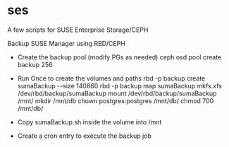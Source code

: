 # ses
A few scripts for SUSE Enterprise Storage/CEPH

Backup SUSE Manager using RBD/CEPH

- Create the backup pool (modify PGs as needed)
ceph osd pool create backup 256

- Run Once to create the volumes and paths
rbd -p backup create sumaBackup --size 140860
rbd -p backup map sumaBackup
mkfs.xfs /dev/rbd/backup/sumaBackup
mount /dev/rbd/backup/sumaBackup /mnt/
mkdir /mnt/db
chown postgres:postgres /mnt/db/
chmod 700 /mnt/db/

- Copy sumaBackup.sh inside the volume into /mnt

- Create a cron entry to execute the backup job
